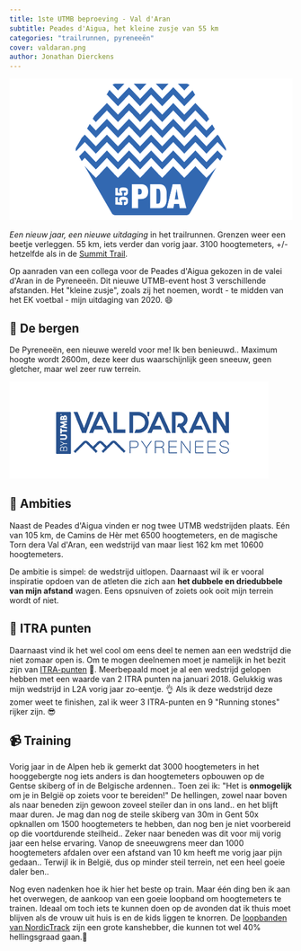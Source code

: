 ```yaml
---
title: 1ste UTMB beproeving - Val d'Aran
subtitle: Peades d'Aigua, het kleine zusje van 55 km
categories: "trailrunnen, pyreneeën"
cover: valdaran.png
author: Jonathan Dierckens
---
```


![Val d'Aran UTMB trail](./pda55-eport.png)

_Een nieuw jaar, een nieuwe uitdaging_ in het trailrunnen. Grenzen weer een beetje verleggen. 55 km, iets verder dan vorig jaar. 3100 hoogtemeters, +/- hetzelfde als in de [Summit Trail](/summit-trail-in-l2a).

Op aanraden van een collega voor de Peades d'Aigua gekozen in de valei d'Aran in de Pyreneeën. Dit nieuwe UTMB-event host 3 verschillende afstanden.
Het "kleine zusje", zoals zij het noemen, wordt - te midden van het EK voetbal - mijn uitdaging van 2020. 😄

## 🗻 De bergen

De Pyreneeën, een nieuwe wereld voor me! Ik ben benieuwd.. Maximum hoogte wordt 2600m, deze keer dus waarschijnlijk geen sneeuw, geen gletcher, maar wel zeer ruw terrein.

![Val d'Aran UTMB trail](./valdaran-small.png)

## 🐎 Ambities

Naast de Peades d'Aigua vinden er nog twee UTMB wedstrijden plaats. Eén van 105 km, de Camins de Hèr met 6500 hoogtemeters, en de magische Torn dera Val d'Aran, een wedstrijd van maar liest 162 km met 10600 hoogtemeters.

De ambitie is simpel: de wedstrijd uitlopen. Daarnaast wil ik er vooral inspiratie opdoen van de atleten die zich aan **het dubbele en driedubbele van mijn afstand** wagen. Eens opsnuiven of zoiets ook ooit mijn terrein wordt of niet.

## 🎱 ITRA punten

Daarnaast vind ik het wel cool om eens deel te nemen aan een wedstrijd die niet zomaar open is. Om te mogen deelnemen moet je namelijk in het bezit zijn van <a href="https://itra.run/" target="_blank">ITRA-punten</a> 🎢. Meerbepaald moet je al een wedstrijd gelopen hebben met een waarde van 2 ITRA punten na januari 2018. Gelukkig was mijn wedstrijd in L2A vorig jaar zo-eentje. 👌 Als ik deze wedstrijd deze zomer weet te finishen, zal ik weer 3 ITRA-punten en 9 "Running stones" rijker zijn. 😎

## 📹 Training

Vorig jaar in de Alpen heb ik gemerkt dat 3000 hoogtemeters in het hooggebergte nog iets anders is dan hoogtemeters opbouwen op de Gentse skiberg of in de Belgische ardennen.. Toen zei ik: "Het is **onmogelijk** om je in België op zoiets voor te bereiden!" De hellingen, zowel naar boven als naar beneden zijn gewoon zoveel steiler dan in ons land.. en het blijft maar duren. Je mag dan nog de steile skiberg van 30m in Gent 50x opknallen om 1500 hoogtemeters te hebben, dan nog ben je niet voorbereid op die voortdurende steilheid.. Zeker naar beneden was dit voor mij vorig jaar een helse ervaring. Vanop de sneeuwgrens meer dan 1000 hoogtemeters afdalen over een afstand van 10 km heeft me vorig jaar pijn gedaan.. Terwijl ik in België, dus op minder steil terrein, net een heel goeie daler ben..

Nog even nadenken hoe ik hier het beste op train. Maar één ding ben ik aan het overwegen, de aankoop van een goeie loopband om hoogtemeters te trainen. Ideaal om toch iets te kunnen doen op de avonden dat ik thuis moet blijven als de vrouw uit huis is en de kids liggen te knorren. De <a target="_blank" href="https://cb.prf.hn/l/7ObYONK"> loopbanden van NordicTrack</a> zijn een grote kanshebber, die kunnen tot wel 40% hellingsgraad gaan.💪
